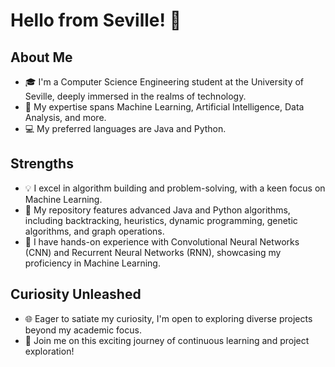 # Hello from Seville! 👋

## About Me
- 🎓 I'm a Computer Science Engineering student at the University of Seville, deeply immersed in the realms of technology.
- 🧠 My expertise spans Machine Learning, Artificial Intelligence, Data Analysis, and more.
- 💻 My preferred languages are Java and Python.

## Strengths
- 💡 I excel in algorithm building and problem-solving, with a keen focus on Machine Learning.
- 🚀 My repository features advanced Java and Python algorithms, including backtracking, heuristics, dynamic programming, genetic algorithms, and graph operations.
- 🤖 I have hands-on experience with Convolutional Neural Networks (CNN) and Recurrent Neural Networks (RNN), showcasing my proficiency in Machine Learning.

## Curiosity Unleashed
- 🌐 Eager to satiate my curiosity, I'm open to exploring diverse projects beyond my academic focus.
- 🌱 Join me on this exciting journey of continuous learning and project exploration! 

